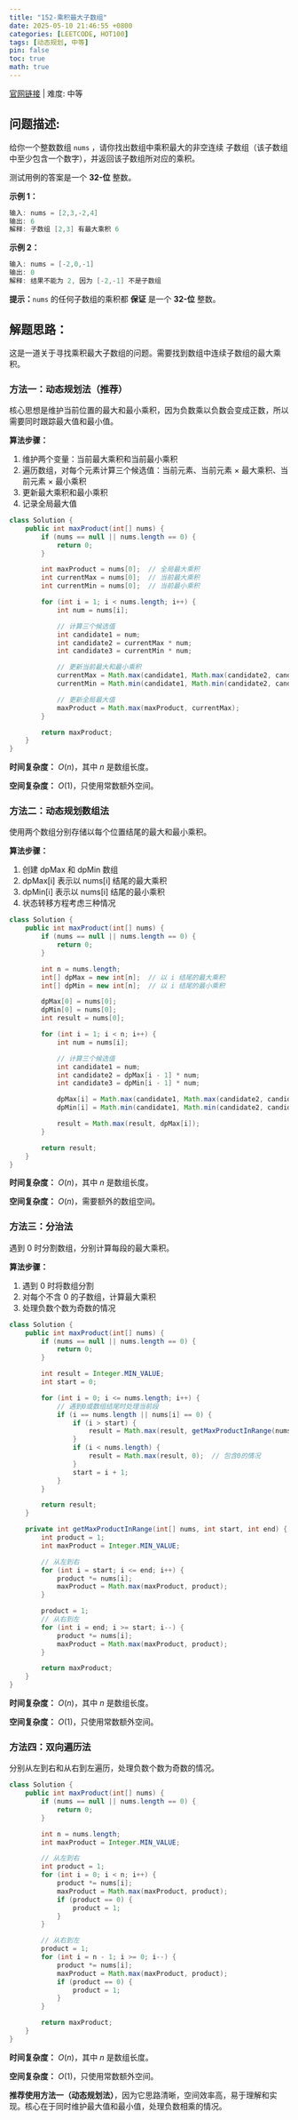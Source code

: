 ```yaml
---
title: "152-乘积最大子数组"
date: 2025-05-10 21:46:55 +0800
categories: [LEETCODE, HOT100]
tags: [动态规划, 中等]
pin: false
toc: true
math: true
---
```


[官网链接](https://leetcode.cn/problems/maximum-product-subarray/) \| 难度: 中等

## 问题描述:

给你一个整数数组 `nums` ，请你找出数组中乘积最大的非空连续 子数组（该子数组中至少包含一个数字），并返回该子数组所对应的乘积。

测试用例的答案是一个 **32-位** 整数。

**示例 1：**

```java
输入: nums = [2,3,-2,4]
输出: 6
解释: 子数组 [2,3] 有最大乘积 6
```

**示例 2：**

```java
输入: nums = [-2,0,-1]
输出: 0
解释: 结果不能为 2, 因为 [-2,-1] 不是子数组
```

**提示：**`nums` 的任何子数组的乘积都 **保证** 是一个 **32-位** 整数。

## 解题思路：

这是一道关于寻找乘积最大子数组的问题。需要找到数组中连续子数组的最大乘积。

### 方法一：动态规划法（推荐）

核心思想是维护当前位置的最大和最小乘积，因为负数乘以负数会变成正数，所以需要同时跟踪最大值和最小值。

**算法步骤：**

1. 维护两个变量：当前最大乘积和当前最小乘积
2. 遍历数组，对每个元素计算三个候选值：当前元素、当前元素 × 最大乘积、当前元素 × 最小乘积
3. 更新最大乘积和最小乘积
4. 记录全局最大值

```java
class Solution {
    public int maxProduct(int[] nums) {
        if (nums == null || nums.length == 0) {
            return 0;
        }

        int maxProduct = nums[0];  // 全局最大乘积
        int currentMax = nums[0];  // 当前最大乘积
        int currentMin = nums[0];  // 当前最小乘积

        for (int i = 1; i < nums.length; i++) {
            int num = nums[i];

            // 计算三个候选值
            int candidate1 = num;
            int candidate2 = currentMax * num;
            int candidate3 = currentMin * num;

            // 更新当前最大和最小乘积
            currentMax = Math.max(candidate1, Math.max(candidate2, candidate3));
            currentMin = Math.min(candidate1, Math.min(candidate2, candidate3));

            // 更新全局最大值
            maxProduct = Math.max(maxProduct, currentMax);
        }

        return maxProduct;
    }
}
```

**时间复杂度：** $O(n)$，其中 $n$ 是数组长度。

**空间复杂度：** $O(1)$，只使用常数额外空间。

### 方法二：动态规划数组法

使用两个数组分别存储以每个位置结尾的最大和最小乘积。

**算法步骤：**

1. 创建 dpMax 和 dpMin 数组
2. dpMax[i] 表示以 nums[i] 结尾的最大乘积
3. dpMin[i] 表示以 nums[i] 结尾的最小乘积
4. 状态转移方程考虑三种情况

```java
class Solution {
    public int maxProduct(int[] nums) {
        if (nums == null || nums.length == 0) {
            return 0;
        }

        int n = nums.length;
        int[] dpMax = new int[n];  // 以 i 结尾的最大乘积
        int[] dpMin = new int[n];  // 以 i 结尾的最小乘积

        dpMax[0] = nums[0];
        dpMin[0] = nums[0];
        int result = nums[0];

        for (int i = 1; i < n; i++) {
            int num = nums[i];

            // 计算三个候选值
            int candidate1 = num;
            int candidate2 = dpMax[i - 1] * num;
            int candidate3 = dpMin[i - 1] * num;

            dpMax[i] = Math.max(candidate1, Math.max(candidate2, candidate3));
            dpMin[i] = Math.min(candidate1, Math.min(candidate2, candidate3));

            result = Math.max(result, dpMax[i]);
        }

        return result;
    }
}
```

**时间复杂度：** $O(n)$，其中 $n$ 是数组长度。

**空间复杂度：** $O(n)$，需要额外的数组空间。

### 方法三：分治法

遇到 0 时分割数组，分别计算每段的最大乘积。

**算法步骤：**

1. 遇到 0 时将数组分割
2. 对每个不含 0 的子数组，计算最大乘积
3. 处理负数个数为奇数的情况

```java
class Solution {
    public int maxProduct(int[] nums) {
        if (nums == null || nums.length == 0) {
            return 0;
        }

        int result = Integer.MIN_VALUE;
        int start = 0;

        for (int i = 0; i <= nums.length; i++) {
            // 遇到0或数组结尾时处理当前段
            if (i == nums.length || nums[i] == 0) {
                if (i > start) {
                    result = Math.max(result, getMaxProductInRange(nums, start, i - 1));
                }
                if (i < nums.length) {
                    result = Math.max(result, 0);  // 包含0的情况
                }
                start = i + 1;
            }
        }

        return result;
    }

    private int getMaxProductInRange(int[] nums, int start, int end) {
        int product = 1;
        int maxProduct = Integer.MIN_VALUE;

        // 从左到右
        for (int i = start; i <= end; i++) {
            product *= nums[i];
            maxProduct = Math.max(maxProduct, product);
        }

        product = 1;
        // 从右到左
        for (int i = end; i >= start; i--) {
            product *= nums[i];
            maxProduct = Math.max(maxProduct, product);
        }

        return maxProduct;
    }
}
```

**时间复杂度：** $O(n)$，其中 $n$ 是数组长度。

**空间复杂度：** $O(1)$，只使用常数额外空间。

### 方法四：双向遍历法

分别从左到右和从右到左遍历，处理负数个数为奇数的情况。

```java
class Solution {
    public int maxProduct(int[] nums) {
        if (nums == null || nums.length == 0) {
            return 0;
        }

        int n = nums.length;
        int maxProduct = Integer.MIN_VALUE;

        // 从左到右
        int product = 1;
        for (int i = 0; i < n; i++) {
            product *= nums[i];
            maxProduct = Math.max(maxProduct, product);
            if (product == 0) {
                product = 1;
            }
        }

        // 从右到左
        product = 1;
        for (int i = n - 1; i >= 0; i--) {
            product *= nums[i];
            maxProduct = Math.max(maxProduct, product);
            if (product == 0) {
                product = 1;
            }
        }

        return maxProduct;
    }
}
```

**时间复杂度：** $O(n)$，其中 $n$ 是数组长度。

**空间复杂度：** $O(1)$，只使用常数额外空间。

**推荐使用方法一（动态规划法）**，因为它思路清晰，空间效率高，易于理解和实现。核心在于同时维护最大值和最小值，处理负数相乘的情况。
